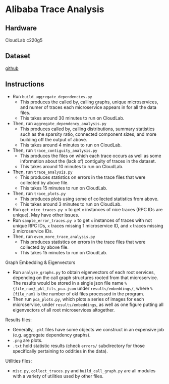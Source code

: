 # Alibaba Trace Analysis

## Hardware

CloudLab c220g5

## Dataset

[github](https://github.com/alibaba/clusterdata/tree/master/cluster-trace-microservices-v2021)

## Instructions 

* Run `build_aggregate_dependencies.py`
    * This produces the called by, calling graphs, unique microservices, and numer of traces each microservice appears in for all the data files.
    * This takes around 30 minutes to run on CloudLab. 
* Then, run `aggregate_dependency_analysis.py`
    * This produces called by, calling distributions, summary statistics such as the sparsity ratio, connected component sizes, and more building off the output of above. 
    * This takes around 4 minutes to run on CloudLab.
* Then, run `trace_contiguity_analysis.py` 
    * This produces the files on which each trace occurs as well as some information about the (lack of) contiguity of traces in the dataset. 
    * This takes around 10 minutes to run on CloudLab.
* Then, run `trace_analysis.py`
    * This produces statistics on errors in the trace files that were collected by above file.
    * This takes 15 minutes to run on CloudLab.
* Then, run `trace_plots.py` 
    * This produces plots using some of collected statistics from above.
    * This takes around 3 minutes to run on CloudLab.
* Run `get_nice_traces.py x` to get `x` instances of nice traces (RPC IDs are unique). May have other issues.
* Run `sample_error_traces.py x` to get `x` instances of traces with not unique RPC IDs, `x` traces missing 1 microservice ID, and `x` traces missing 2 microservice IDs.
* Then, run `even_more_trace_analysis.py`
    * This produces statistics on errors in the trace files that were collected by above file.
    * This takes 15 minutes to run on CloudLab.

Graph Embedding & Eigenvectors 
* Run `analyze_graphs.py` to obtain eigenvectors of each root services, depending on the call graph structures rooted from that microservice. The results would be stored in a single json file name `%{file_num}_pkl_fils_pca.json` under `results/embeddings/`, where `%{file_num}` is the number of okl files processed in the program.
* Then run `pca_plots.py`, which plots a series of images for each microservice, under `results/embeddings`, as well as one figure putting all eigenvectors of all root microservices altogether.

Results files: 
* Generally, `.pkl` files have some objects we construct in an expensive job (e.g. aggregate dependency graphs). 
* `.png` are plots.
* `.txt` hold statistic results (check `errors/` subdirectory for those specifically pertaining to oddities in the data).

Utilities files: 
* `misc.py`, `collect_traces.py` and `build_call_graph.py` are all modules with a variety of utilities used by other files.